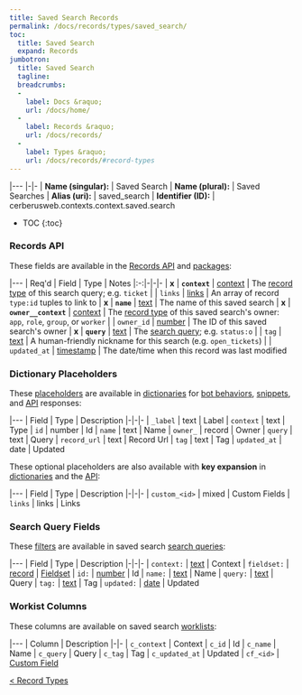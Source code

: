 ```yaml
---
title: Saved Search Records
permalink: /docs/records/types/saved_search/
toc:
  title: Saved Search
  expand: Records
jumbotron:
  title: Saved Search
  tagline: 
  breadcrumbs:
  -
    label: Docs &raquo;
    url: /docs/home/
  -
    label: Records &raquo;
    url: /docs/records/
  -
    label: Types &raquo;
    url: /docs/records/#record-types
---
```


|---
|-|-
| **Name (singular):** | Saved Search
| **Name (plural):** | Saved Searches
| **Alias (uri):** | saved_search
| **Identifier (ID):** | cerberusweb.contexts.context.saved.search

* TOC
{:toc}

### Records API

These fields are available in the [Records API](/docs/api/endpoints/records/) and [packages](/docs/packages/):

|---
| Req'd | Field | Type | Notes
|:-:|-|-|-
| **x** | **`context`** | [context](/docs/records/fields/types/context/) | The [record type](/docs/records/#record-types) of this search query; e.g. `ticket` 
|   | `links` | [links](/docs/records/fields/types/links/) | An array of record `type:id` tuples to link to 
| **x** | **`name`** | [text](/docs/records/fields/types/text/) | The name of this saved search 
| **x** | **`owner__context`** | [context](/docs/records/fields/types/context/) | The [record type](/docs/records/#record-types) of this saved search's owner: `app`, `role`, `group`, or `worker` 
|   | `owner_id` | [number](/docs/records/fields/types/number/) | The ID of this saved search's owner 
| **x** | **`query`** | [text](/docs/records/fields/types/text/) | The [search query](/docs/search/); e.g. `status:o` 
|   | `tag` | [text](/docs/records/fields/types/text/) | A human-friendly nickname for this search (e.g. `open_tickets`) 
|   | `updated_at` | [timestamp](/docs/records/fields/types/timestamp/) | The date/time when this record was last modified 

### Dictionary Placeholders

These [placeholders](/docs/bots/scripting/placeholders/) are available in [dictionaries](/docs/bots/behaviors/dictionaries/) for [bot behaviors](/docs/bots/behaviors/), [snippets](/docs/snippets/), and [API](/docs/api/) responses:

|---
| Field | Type | Description
|-|-|-
| `_label` | text | Label
| `context` | text | Type
| `id` | number | Id
| `name` | text | Name
| `owner_` | record | Owner
| `query` | text | Query
| `record_url` | text | Record Url
| `tag` | text | Tag
| `updated_at` | date | Updated

These optional placeholders are also available with **key expansion** in [dictionaries](/docs/bots/behaviors/dictionaries/#key-expansion) and the [API](/docs/api/responses/#expanding-keys-in-api-requests):

|---
| Field | Type | Description
|-|-|-
| `custom_<id>` | mixed | Custom Fields
| `links` | links | Links
	
### Search Query Fields

These [filters](/docs/search/filters/) are available in saved search [search queries](/docs/search/):

|---
| Field | Type | Description
|-|-|-
| `context:` | [text](/docs/search/filters/text/) | Context
| `fieldset:` | [record](/docs/search/deep-search/) | [Fieldset](/docs/records/types/custom_fieldset/)
| `id:` | [number](/docs/search/filters/numbers/) | Id
| `name:` | [text](/docs/search/filters/text/) | Name
| `query:` | [text](/docs/search/filters/text/) | Query
| `tag:` | [text](/docs/search/filters/text/) | Tag
| `updated:` | [date](/docs/search/filters/dates/) | Updated
	
### Workist Columns

These columns are available on saved search [worklists](/docs/worklists/):

|---
| Column | Description
|-|-
| `c_context` | Context
| `c_id` | Id
| `c_name` | Name
| `c_query` | Query
| `c_tag` | Tag
| `c_updated_at` | Updated
| `cf_<id>` | [Custom Field](/docs/records/types/custom_Field/)

<div class="section-nav">
	<div class="left">
		<a href="/docs/records/#record-types" class="prev">&lt; Record Types</a>
	</div>
	<div class="right align-right">
	</div>
</div>
<div class="clear"></div>